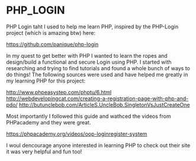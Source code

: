 PHP_LOGIN
=========

PHP Login taht I used to help me learn PHP, inspired by the PHP-Login project (which is amazing btw) here:

https://github.com/panique/php-login

In my quest to get better with PHP I wanted to learn the ropes and design/build a functional and secure Login using PHP. I started with researching and trying to find tutorials and found a whole bunch of ways to do things! The following sources were used and have helped me greatly in my learning PHP for this project:

http://www.phpeasystep.com/phptu/6.html
http://webdevelopingcat.com/creating-a-registration-page-with-php-and-pdo/
http://butunclebob.com/ArticleS.UncleBob.SingletonVsJustCreateOne

Most importantly I followed this guide and wathced the videos from PHPacademy and they were great.

https://phpacademy.org/videos/oop-loginregister-system

I woul dencourage anyone interested in learning PHP to check out their site it was very helpful and fun too!
